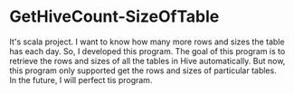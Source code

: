 # GetHiveCount-SizeOfTable
It's scala project.
I want to know how many more rows and sizes the table has each day.
So, I developed this program.
The goal of this program is to retrieve the rows and sizes of all the tables in Hive automatically.
But now, this program only supported get the rows and sizes of particular tables.  
In the future, I will perfect tis program.

